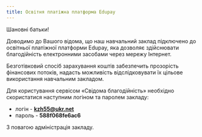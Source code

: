 ```yaml
---
title: Освітня платіжна платформа Edupay
---
```


Шановні батьки!

Доводимо до Вашого відома, що наш навчальний заклад підключено до освітньої платіжної платформи Edupay, яка дозволяє здійснювати благодійність електронними засобами через мережу Інтернет.

Безготівковий спосіб зарахування коштів забезпечить прозорість фінансових потоків, надасть можливість відслідковувати їх цільове використання навчальним закладом.

Для користування сервісом «Свідома благодійність» необхідно скористатися наступним логіном та паролем закладу:

* логін - **kzh55@ukr.net**
* пароль - **588f068fe6ac6**

З повагою адміністрація закладу.
